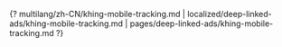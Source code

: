 {? multilang/zh-CN/khing-mobile-tracking.md | localized/deep-linked-ads/khing-mobile-tracking.md | pages/deep-linked-ads/khing-mobile-tracking.md ?}
